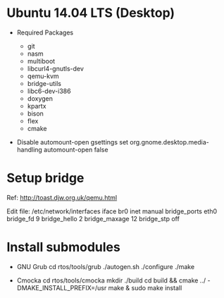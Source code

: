 # Ubuntu 14.04 LTS (Desktop)
* Required Packages
  * git
  * nasm
  * multiboot
  * libcurl4-gnutls-dev
  * qemu-kvm
  * bridge-utils
  * libc6-dev-i386 
  * doxygen 
  * kpartx
  * bison
  * flex
  * cmake

* Disable automount-open
gsettings set org.gnome.desktop.media-handling automount-open false

# Setup bridge
Ref: http://toast.djw.org.uk/qemu.html

Edit file: /etc/network/interfaces
iface br0 inet manual
	bridge_ports eth0
	bridge_fd 9
	bridge_hello 2
	bridge_maxage 12
	bridge_stp off

# Install submodules

 - GNU Grub 
	cd rtos/tools/grub
	./autogen.sh
	./configure
	./make

 - Cmocka
	cd rtos/tools/cmocka
	mkdir ./build
	cd build && cmake ../ -DMAKE_INSTALL_PREFIX=/usr
	make & sudo make install


 
 


